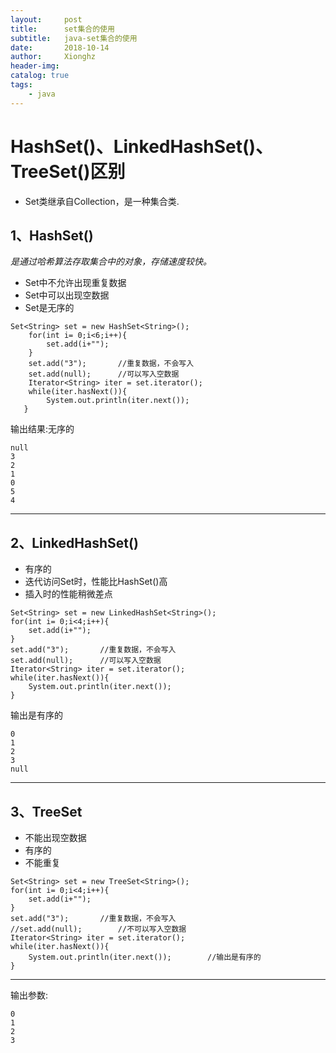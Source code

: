 ```yaml
---
layout:     post
title:      set集合的使用
subtitle:   java-set集合的使用
date:       2018-10-14
author:     Xionghz
header-img: 
catalog: true
tags:
    - java
---
```


# HashSet()、LinkedHashSet()、TreeSet()区别
* Set类继承自Collection，是一种集合类.

## 1、HashSet()
_是通过哈希算法存取集合中的对象，存储速度较快。_

* Set中不允许出现重复数据
* Set中可以出现空数据
* Set是无序的

```
Set<String> set = new HashSet<String>();
	for(int i= 0;i<6;i++){
		set.add(i+"");
	}
	set.add("3");		//重复数据，不会写入
	set.add(null);		//可以写入空数据
	Iterator<String> iter = set.iterator();
	while(iter.hasNext()){
		System.out.println(iter.next());
   }
```

输出结果:无序的

```
null
3
2
1
0
5
4
```
---------------
## 2、LinkedHashSet()

* 有序的
* 迭代访问Set时，性能比HashSet()高
* 插入时的性能稍微差点

```
Set<String> set = new LinkedHashSet<String>();
for(int i= 0;i<4;i++){
	set.add(i+"");
}
set.add("3");		//重复数据，不会写入
set.add(null);		//可以写入空数据
Iterator<String> iter = set.iterator();
while(iter.hasNext()){
	System.out.println(iter.next());		
}

```
输出是有序的

```
0
1
2
3
null
```
--------------
## 3、TreeSet
* 不能出现空数据
* 有序的
* 不能重复

```
Set<String> set = new TreeSet<String>();
for(int i= 0;i<4;i++){
	set.add(i+"");
}
set.add("3");		//重复数据，不会写入
//set.add(null);		//不可以写入空数据		
Iterator<String> iter = set.iterator();
while(iter.hasNext()){
	System.out.println(iter.next());		//输出是有序的
}
```
------------
输出参数:

```
0
1
2
3

```







